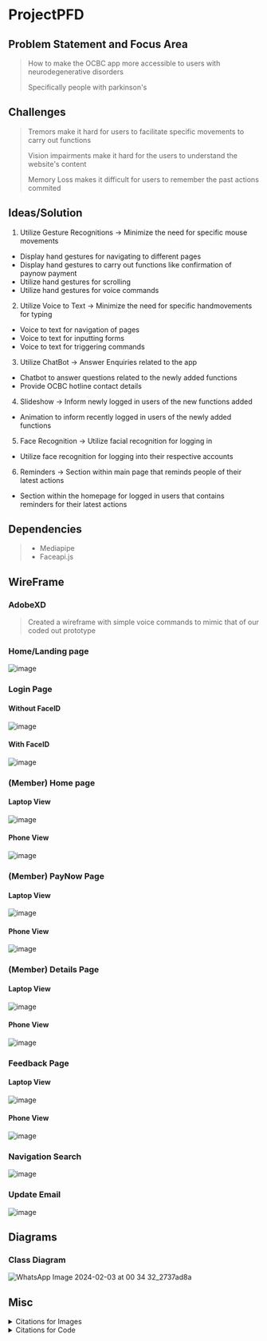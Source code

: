 # ProjectPFD

## Problem Statement and Focus Area

> How to make the OCBC app more accessible to users with neurodegenerative disorders
>
> Specifically people with parkinson's

## Challenges

> Tremors make it hard for users to facilitate specific movements to carry out functions
>
> Vision impairments make it hard for the users to understand the website's content
>
> Memory Loss makes it difficult for users to remember the past actions commited

## Ideas/Solution

1. Utilize Gesture Recognitions -> Minimize the need for specific mouse movements

- Display hand gestures for navigating to different pages
- Display hand gestures to carry out functions like confirmation of paynow payment
- Utilize hand gestures for scrolling
- Utilize hand gestures for voice commands

2. Utilize Voice to Text -> Minimize the need for specific handmovements for typing

- Voice to text for navigation of pages
- Voice to text for inputting forms
- Voice to text for triggering commands

3. Utilize ChatBot -> Answer Enquiries related to the app

- Chatbot to answer questions related to the newly added functions
- Provide OCBC hotline contact details

4. Slideshow -> Inform newly logged in users of the new functions added

- Animation to inform recently logged in users of the newly added functions

5. Face Recognition -> Utilize facial recognition for logging in

- Utilize face recognition for logging into their respective accounts

6. Reminders -> Section within main page that reminds people of their latest actions

- Section within the homepage for logged in users that contains reminders for their latest actions

## Dependencies

> - Mediapipe
> - Faceapi.js

## WireFrame

### AdobeXD

> Created a wireframe with simple voice commands to mimic that of our coded out prototype

### Home/Landing page

![image](https://github.com/huixianglim/ProjectPFD/assets/116724250/7c7604b6-667f-407e-bda9-d8045f95bf0f)


### Login Page

#### Without FaceID

![image](https://github.com/huixianglim/ProjectPFD/assets/116724250/8e00ff68-8bf5-49a0-ad2f-41c798fa2b49)

#### With FaceID

![image](https://github.com/huixianglim/ProjectPFD/assets/116724250/e307a523-4ebc-404a-a7bc-0544f37d962b)


### (Member) Home page

#### Laptop View

![image](https://github.com/huixianglim/ProjectPFD/assets/116724250/f60073af-90c7-4079-b1a4-943534fb0182)

#### Phone View

![image](https://github.com/huixianglim/ProjectPFD/assets/116724250/4af66e2d-fe71-470d-a25e-650a0459e779)

### (Member) PayNow Page

#### Laptop View
![image](https://github.com/huixianglim/ProjectPFD/assets/116724250/9d9f3473-851c-4414-a890-1b0a49c402e1)

#### Phone View

![image](https://github.com/huixianglim/ProjectPFD/assets/116724250/065a3b78-731a-4d25-a77b-ba68dda68270)


### (Member) Details Page

#### Laptop View

![image](https://github.com/huixianglim/ProjectPFD/assets/116724250/d1119f24-8ebf-4bef-9d97-9e93fa0c0c2c)

#### Phone View

![image](https://github.com/huixianglim/ProjectPFD/assets/116724250/24632afc-c8d3-42d0-a146-5b1e78bd994a)

### Feedback Page

#### Laptop View

![image](https://github.com/huixianglim/ProjectPFD/assets/116724250/42d82d67-8221-4f7c-9e96-19621d8253c8)

#### Phone View

![image](https://github.com/huixianglim/ProjectPFD/assets/116724250/917c1351-72ba-48b4-8ae1-1d8f46c4d246)

### Navigation Search

![image](https://github.com/huixianglim/ProjectPFD/assets/116724250/613b7191-e763-4aaf-b10d-bd4bba9f78d4)

### Update Email

![image](https://github.com/huixianglim/ProjectPFD/assets/116724250/409078a8-30b7-4bd3-b2e8-4dd1d3de04c8)

## Diagrams

### Class Diagram

![WhatsApp Image 2024-02-03 at 00 34 32_2737ad8a](https://github.com/huixianglim/ProjectPFD/assets/116724250/1e9c1cdc-9804-402e-a42e-31e7317f932b)

## Misc

<details>
<summary>Citations for Images</summary>

1.  https://www.singsaver.com.sg/blog/ocbc-frank-credit-card-the-perfect-card-for-gen-z

</details>

<details>
<summary>Citations for Code</summary>

1. https://developers.google.com/mediapipe/solutions/vision/gesture_recognizer

2. https://www.youtube.com/watch?v=yBgXx0FLYKc
</details>
